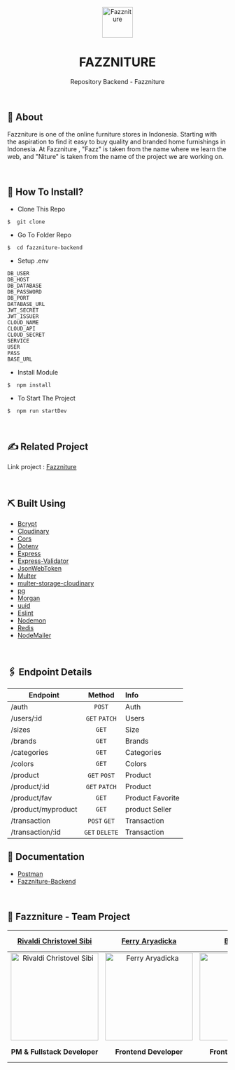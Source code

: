<p align="center">
  <img src="" alt="Fazzniture" width='70'>
</p>
<div align="center">
<h1>FAZZNITURE</h1>
<p>Repository Backend - Fazzniture</p>
<br>
</div>

## 📍 About

<p>Fazzniture is one of the online furniture stores in Indonesia. Starting with the aspiration to find it easy to buy quality and branded home furnishings in Indonesia. At Fazzniture , "Fazz" is taken from the name where we learn the web, and "Niture" is taken from the name of the project we are working on.</p>
<br>

## 📌 How To Install?

- Clone This Repo

```
$  git clone
```

- Go To Folder Repo

```
$  cd fazzniture-backend
```

- Setup .env

```
DB_USER
DB_HOST
DB_DATABASE
DB_PASSWORD
DB_PORT
DATABASE_URL
JWT_SECRET
JWT_ISSUER
CLOUD_NAME
CLOUD_API
CLOUD_SECRET
SERVICE
USER
PASS
BASE_URL
```

- Install Module

```
$  npm install
```

- To Start The Project

```
$  npm run startDev
```

<br/>

## ✍️ Related Project

Link project : [Fazzniture](https://fazzniture.netlify.app/)

<br>

## ⛏️ Built Using

- [Bcrypt](https://www.npmjs.com/package/bcrypt)
- [Cloudinary](https://www.npmjs.com/package/cloudinary)
- [Cors](https://www.npmjs.com/package/cors)
- [Dotenv](https://www.npmjs.com/package/dotenv)
- [Express](https://www.npmjs.com/package/express)
- [Express-Validator](https://www.npmjs.com/package/express-validator)
- [JsonWebToken](https://www.npmjs.com/package/jsonwebtoken)
- [Multer](https://www.npmjs.com/package/multer)
- [multer-storage-cloudinary](https://www.npmjs.com/package/multer-storage-cloudinary)
- [pg](https://www.npmjs.com/package/pg)
- [Morgan](https://www.npmjs.com/package/morgan)
- [uuid](https://www.npmjs.com/package/uuidv4)
- [Eslint](https://www.npmjs.com/package/eslint)
- [Nodemon](https://www.npmjs.com/package/nodemon)
- [Redis](https://www.npmjs.com/package/redis)
- [NodeMailer](https://www.npmjs.com/package/nodemailer)

<br>

## 🖇 Endpoint Details

| Endpoint           |     Method     | Info             |
| ------------------ | :------------: | :--------------- |
| /auth              |     `POST`     | Auth             |
| /users/:id         | `GET` `PATCH`  | Users            |
| /sizes             |     `GET`      | Size             |
| /brands            |     `GET`      | Brands           |
| /categories        |     `GET`      | Categories       |
| /colors            |     `GET`      | Colors           |
| /product           |  `GET` `POST`  | Product          |
| /product/:id       | `GET` `PATCH`  | Product          |
| /product/fav       |     `GET`      | Product Favorite |
| /product/myproduct |     `GET`      | product Seller   |
| /transaction       |  `POST` `GET`  | Transaction      |
| /transaction/:id   | `GET` `DELETE` | Transaction      |

## 📄 Documentation

- [Postman](https://documenter.getpostman.com/view/20120165/UzBpLmYN)
- [Fazzniture-Backend](https://fazzniture-store.herokuapp.com/)

<br>

## 🤝 Fazzniture - Team Project

| [Rivaldi Christovel Sibi](https://github.com/RivaldiSiby) | [Ferry Aryadicka](https://github.com/faryadicka) | [Bill Hikmah](https://github.com/billhikmah) | [Jalaludin Alkhotami](https://github.com/JalalDA) | [Elyas Purba Prastiya](https://github.com/elyasprba) |
| :-------------------------------------------------------: | :----------------------------------------------: | :------------------------------------------: | :-----------------------------------------------: | :--------------------------------------------------: |
|  <img src="" alt="Rivaldi Christovel Sibi" width='200'>   |  <img src="" alt="Ferry Aryadicka" width='200'>  |  <img src="" alt="Bill Hikmah" width='200'>  | <img src="" alt="Jalaludin Alkhotami" width='75'> | <img src="" alt="Elyas Purba Prastiya" width='200'>  |
|              <b>PM & Fullstack Developer</b>              |            <b>Frontend Developer</b>             |          <b>Frontend Developer</b>           |             <b>Backend Developer</b>              |              <b>Fullstack Developer</b>              |

